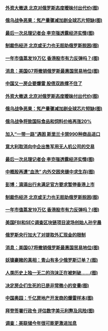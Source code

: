 #### [外资大撤退 北京对俄罗斯态度暧昧付出代价(图)](../pages/p5/1000385.md) 
#### [俄乌战争恶果：氖产量骤减加剧全球芯片短缺(图)](../pages/p5/1000350.md) 
#### [最后一次总理记者会 李克强透露经济实情(图)](../pages/p5/1000288.md) 
#### [制裁伤经济 北京或无力也无胆助俄罗斯脱困(图)](../pages/p5/1000274.md) 
#### [一年市值蒸发19万亿 香港股市有力反弹吗？(图)](../pages/p5/1000271.md) 
#### [消息：美国G7将撤销俄罗斯最惠国贸易地位(图)](../pages/p5/1000000.md) 
#### [中国又一房企要爆雷 股债双跌撑不住了](../pages/p5/1000389.md) 
#### [外资大撤退 北京对俄罗斯态度暧昧付出代价(图)](../pages/p5/1000385.md) 
#### [俄乌战争恶果：氖产量骤减加剧全球芯片短缺(图)](../pages/p5/1000350.md) 
#### [俄乌战争将致国际食品和饲料价格再涨20%](../pages/p5/1000365.md) 
#### [加入“一带一路”遇困 斯里兰卡禁990种商品进口](../pages/p5/1000364.md) 
#### [意大利取消向中企出售军用无人机公司的交易](../pages/p5/1000340.md) 
#### [最后一次总理记者会 李克强透露经济实情(图)](../pages/p5/1000288.md) 
#### [中概股再遭“血洗” 内外交困夹缝中求生存(图)](../pages/p5/1000316.md) 
#### [彭博：滴滴出行未满足官方要求暂停香港上市](../pages/p5/1000276.md) 
#### [制裁伤经济 北京或无力也无胆助俄罗斯脱困(图)](../pages/p5/1000274.md) 
#### [一年市值蒸发19万亿 香港股市有力反弹吗？(图)](../pages/p5/1000271.md) 
#### [美国FBI和SEC调查区块链项目波场创始人孙宇晨](../pages/p5/1000258.md) 
#### [俄罗斯央行加大了对提取外汇现金的限制](../pages/p5/1000256.md) 
#### [消息：美国G7将撤销俄罗斯最惠国贸易地位(图)](../pages/p5/1000000.md) 
#### [妖镍豪赌的真相：青山有多少俄罗斯订单？(图)](../pages/p5/1000227.md) 
#### [人类历史上独一无二的泡沫正在被刺破……(图)](../pages/p5/1000222.md) 
#### [决定房企们生死的已是非常微小的变量(图)](../pages/p5/1000214.md) 
#### [中国奥园：千亿房地产开发商的爆雷样本(图)](../pages/p5/1000191.md) 
#### [拜登签署行政令 评估数字美元利弊及风险(图)](../pages/p5/1000194.md) 
#### [调查：美联储今年很可能更激进加息](../pages/p5/1000193.md) 
